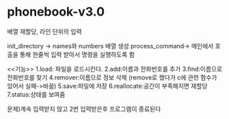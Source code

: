 # phonebook-v3.0
배열 재할당, 라인 단위의 입력

init_directory -> names와 numbers 배열 생성
process_command-> 메인에서 호출을 통해
한줄씩 입력 받아서 명령을 실행하도록 함

<<기능>>
1.load: 파일을 로드시킨다.
2.add:이름과 전화번호를 추가
3.find:이름으로 전화번호를 찾기
4.remover:이름으로 정보 삭제
(remove로 했다가 c에 관련 함수가
있어서 실패->바꿈)
5.save:파일에 저장
6.reallocate:공간이 부족해지면 재할당
7.status:상태를 보여줌

문제)계속 입력받지 않고 2번 입력받은후
프로그램이 종료된다
